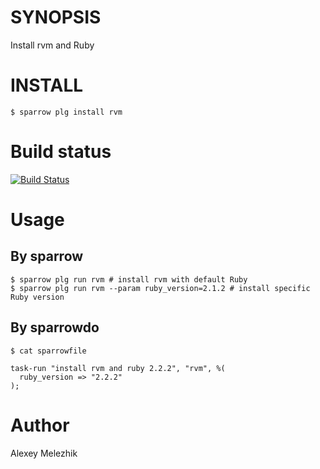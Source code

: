 # SYNOPSIS

Install rvm and Ruby

# INSTALL

    $ sparrow plg install rvm

# Build status

[![Build Status](https://travis-ci.org/melezhik/sparrow-rvm.svg)](https://travis-ci.org/melezhik/sparrow-rvm)

# Usage

## By sparrow

    $ sparrow plg run rvm # install rvm with default Ruby
    $ sparrow plg run rvm --param ruby_version=2.1.2 # install specific Ruby version

## By sparrowdo

    $ cat sparrowfile

    task-run "install rvm and ruby 2.2.2", "rvm", %(
      ruby_version => "2.2.2"
    );


# Author

Alexey Melezhik


